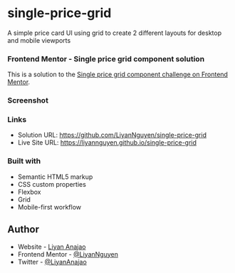 # single-price-grid
A simple price card UI using grid to create 2 different layouts for desktop and mobile viewports

### Frontend Mentor - Single price grid component solution
This is a solution to the [Single price grid component challenge on Frontend Mentor](https://www.frontendmentor.io/challenges/single-price-grid-component-5ce41129d0ff452fec5abbbc).

### Screenshot


### Links
- Solution URL: https://github.com/LiyanNguyen/single-price-grid
- Live Site URL: https://liyannguyen.github.io/single-price-grid

### Built with
- Semantic HTML5 markup
- CSS custom properties
- Flexbox
- Grid
- Mobile-first workflow

## Author
- Website - [Liyan Anajao](https://liyannguyen.github.io/Portfolio)
- Frontend Mentor - [@LiyanNguyen](https://frontendmentor.io/profile/LiyanNguyen)
- Twitter - [@LiyanAnajao](https://twitter.com/LiyanAnajao)

